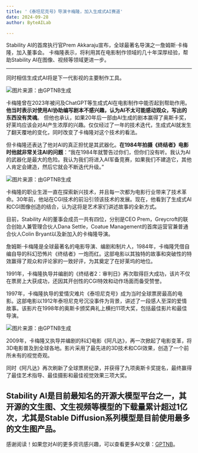 ```yaml
---
title: '《泰坦尼克号》导演卡梅隆，加入生成式AI赛道'
date: 2024-09-28
author: ByteAILab

---
```


Stability AI的首席执行官Prem Akkaraju宣布，全球最著名导演之一詹姆斯·卡梅隆，加入董事会。
卡梅隆表示，将利用其在电影制作领域的几十年深厚经验，帮助Stability AI在图像、视频等领域更进一步。

---
同时相信生成式AI将是下一代影视的主要制作工具。

![图片来源：由GPTNB生成](http://www.jesonc.com/upload/8FD7B96F5E34993C64020C0DB54F4C00/1727403518875/Fmd_6EvnCpzD80Rp68ImF0YDuzyb.png)

卡梅隆曾在2023年被问及ChatGPT等生成式AI在电影制作中能否起到帮助作用。**他当时表示对使用AI协助编写剧本不感兴趣，认为AI不太可能感动观众，写出的东西没有灵魂**。
但他也承认，如果20年后一部由AI生成的剧本赢得了奥斯卡奖，好莱坞应该会对AI产生浓厚的兴趣。仅仅经过了一年的技术迭代，生成式AI就发生了翻天覆地的变化，同时改变了卡梅隆对这个技术的看法。

但卡梅隆还表达了他对AI的真正担忧是其武器化。**在1984年拍摄《终结者》电影时他就非常关注AI的问题**：“我在1984年就警告过你们，但你们没有听。我认为AI的武器化是最大的危险。我认为我们将进入AI军备竞赛，如果我们不建造它，其他人肯定会建造，然后它就会不断迭代升级。”

![图片来源：由GPTNB生成](http://www.jesonc.com/FvxIM-03j9NYUoIHMhQCib4kAQe1)

卡梅隆的职业生涯一直在探索新兴技术，并且每一次都为电影行业带来了技术革命。30年前，他站在CGI技术的前沿引领该技术的发展。现在，他看到了生成式AI和CGI图像创造的结合，认为这将是艺术家们讲述故事的全新方式。

目前，Stability AI的董事会成员一共有四位，分别是CEO Prem，Greycroft的联合创始人兼管理合伙人Dana Settle，Coatue Management的首席运营官兼普通合伙人Colin Bryant以及新加入的卡梅隆导演。

詹姆斯·卡梅隆是全球最著名的电影导演、编剧和制片人，1984年，卡梅隆凭借自编自导的科幻恐怖片《终结者》一炮而红。这部电影以其独特的故事和突破性的特效赢得了观众和评论家的一致好评，为其奠定了在好莱坞的地位。

1991年，卡梅隆执导并编剧的《终结者2：审判日》再次取得巨大成功，该片不仅在票房上大获成功，还因其开创性的CGI特效和动作场面而备受赞誉。

1997年，卡梅隆执导的爱情灾难片《泰坦尼克号》成为当时全球票房最高的电影。这部电影以1912年泰坦尼克号沉没事件为背景，讲述了一段感人至深的爱情故事。该影片在1998年的奥斯卡颁奖典礼上横扫11项大奖，包括最佳影片和最佳导演。

![图片来源：由GPTNB生成](http://www.jesonc.com/FphWiNVssgidWWc0dcXhrm0C5X6u)

2009年，卡梅隆又执导并编剧的科幻电影《阿凡达》，再一次掀起了电影变革，将3D电影普及到全球各地。影片采用了最先进的3D技术和CGI效果，创造了一个前所未有的视觉奇观。

同时《阿凡达》再次刷新了全球票房纪录，并获得了九项奥斯卡奖提名，最终赢得了最佳艺术指导、最佳摄影和最佳视觉效果三项大奖。

Stability AI是目前最知名的开源大模型平台之一，**其开源的文生图、文生视频等模型的下载量累计超过1亿次**，尤其是Stable Diffusion系列模型是目前使用最多的文生图产品。
---
感谢阅读！如果您对AI的更多资讯感兴趣，可以查看更多AI文章：[GPTNB](https://gptnb.com)。